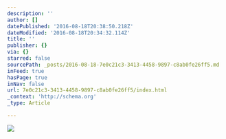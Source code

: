 ```yaml
---
description: ''
author: []
datePublished: '2016-08-18T20:38:50.218Z'
dateModified: '2016-08-18T20:34:32.114Z'
title: ''
publisher: {}
via: {}
starred: false
sourcePath: _posts/2016-08-18-7e0c21c3-3413-4458-9897-c8ab0fe26ff5.md
inFeed: true
hasPage: true
inNav: false
url: 7e0c21c3-3413-4458-9897-c8ab0fe26ff5/index.html
_context: 'http://schema.org'
_type: Article

---
```

![](https://the-grid-user-content.s3-us-west-2.amazonaws.com/1eea4e44-ef30-4621-99bf-ab8ed626ac2a.jpg)